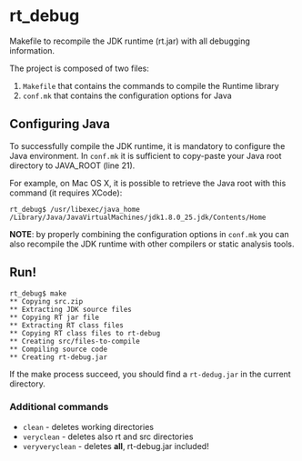 # rt_debug

Makefile to recompile the JDK runtime (rt.jar) with all debugging information.

The project is composed of two files:

1. `Makefile` that contains the commands to compile the Runtime library 
2. `conf.mk` that contains the configuration options for Java

## Configuring Java
To successfully compile the JDK runtime, it is mandatory to configure the Java environment.
In `conf.mk` it is sufficient to copy-paste your Java root directory to JAVA_ROOT (line 21).

For example, on Mac OS X, it is possible to retrieve the Java root with this command (it requires XCode):

```
rt_debug$ /usr/libexec/java_home
/Library/Java/JavaVirtualMachines/jdk1.8.0_25.jdk/Contents/Home
```

**NOTE**: by properly combining the configuration options in `conf.mk` you can also recompile the JDK runtime with other compilers or static analysis tools.

## Run!

```
rt_debug$ make
** Copying src.zip
** Extracting JDK source files
** Copying RT jar file
** Extracting RT class files
** Copying RT class files to rt-debug
** Creating src/files-to-compile
** Compiling source code
** Creating rt-debug.jar
```
If the make process succeed, you should find a `rt-dedug.jar` in the current directory.

### Additional commands
* `clean` - deletes working directories
* `veryclean` - deletes also rt and src directories
* `veryveryclean` - deletes **all**, rt-debug.jar included!